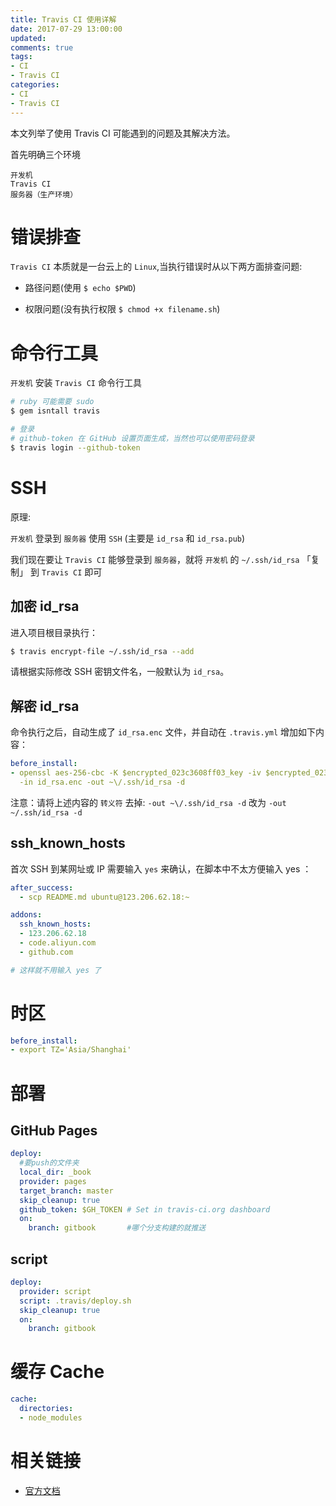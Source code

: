 ```yaml
---
title: Travis CI 使用详解
date: 2017-07-29 13:00:00
updated:
comments: true
tags:
- CI
- Travis CI
categories:
- CI
- Travis CI
---
```


本文列举了使用 Travis CI 可能遇到的问题及其解决方法。

<!--more-->

首先明确三个环境  

`开发机`  
`Travis CI`  
`服务器（生产环境）`

# 错误排查

`Travis CI` 本质就是一台云上的 `Linux`,当执行错误时从以下两方面排查问题:

* 路径问题(使用 `$ echo $PWD`)

* 权限问题(没有执行权限 `$ chmod +x filename.sh`)

# 命令行工具

`开发机` 安装 `Travis CI` 命令行工具

```bash
# ruby 可能需要 sudo
$ gem isntall travis

# 登录
# github-token 在 GitHub 设置页面生成，当然也可以使用密码登录
$ travis login --github-token
```

# SSH

原理:

`开发机` 登录到 `服务器` 使用 `SSH` (主要是 `id_rsa` 和 `id_rsa.pub`)

我们现在要让 `Travis CI` 能够登录到 `服务器`，就将 `开发机` 的 `~/.ssh/id_rsa` 「复制」 到 `Travis CI` 即可  

## 加密 id_rsa

进入项目根目录执行：

```bash
$ travis encrypt-file ~/.ssh/id_rsa --add
```

请根据实际修改 SSH 密钥文件名，一般默认为 `id_rsa`。

## 解密 id_rsa

命令执行之后，自动生成了 `id_rsa.enc` 文件，并自动在 `.travis.yml` 增加如下内容：

```yaml
before_install:
- openssl aes-256-cbc -K $encrypted_023c3608ff03_key -iv $encrypted_023c3608ff03_iv
  -in id_rsa.enc -out ~\/.ssh/id_rsa -d
```

注意：请将上述内容的 `转义符` 去掉: `-out ~\/.ssh/id_rsa -d` 改为 `-out ~/.ssh/id_rsa -d`

## ssh_known_hosts

首次 SSH 到某网址或 IP 需要输入 `yes` 来确认，在脚本中不太方便输入 yes ：

```yaml
after_success:
  - scp README.md ubuntu@123.206.62.18:~

addons:
  ssh_known_hosts:
  - 123.206.62.18
  - code.aliyun.com
  - github.com

# 这样就不用输入 yes 了
```

# 时区

```yaml
before_install:
- export TZ='Asia/Shanghai'
```

# 部署

## GitHub Pages

```yaml
deploy:
  #要push的文件夹
  local_dir: _book
  provider: pages
  target_branch: master
  skip_cleanup: true
  github_token: $GH_TOKEN # Set in travis-ci.org dashboard
  on:
    branch: gitbook       #哪个分支构建的就推送
```

## script

```yaml
deploy:
  provider: script
  script: .travis/deploy.sh
  skip_cleanup: true
  on:
    branch: gitbook
```

# 缓存 Cache

```yaml
cache:
  directories:
  - node_modules
```

# 相关链接

* [官方文档](https://docs.travis-ci.com/)
